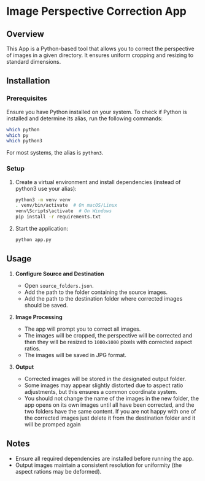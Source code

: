 # Image Perspective Correction App

## Overview
This App is a Python-based tool that allows you to correct the perspective of images in a given directory. It ensures uniform cropping and resizing to standard dimensions.

## Installation
### Prerequisites
Ensure you have Python installed on your system. To check if Python is installed and determine its alias, run the following commands:

```sh
which python
which py
which python3
```

For most systems, the alias is `python3`.

### Setup
1. Create a virtual environment and install dependencies (instead of python3 use your alias):

   ```sh
   python3 -m venv venv
   . venv/bin/activate  # On macOS/Linux
   venv\Scripts\activate  # On Windows
   pip install -r requirements.txt
   ```

2. Start the application:

   ```sh
   python app.py
   ```

## Usage
1. **Configure Source and Destination**
   - Open `source_folders.json`.
   - Add the path to the folder containing the source images.
   - Add the path to the destination folder where corrected images should be saved.

2. **Image Processing**
   - The app will prompt you to correct all images.
   - The images will be cropped, the perspective will be corrected and then they will be resized to `1000x1000` pixels with corrected aspect ratios.
   - The images will be saved in JPG format.

3. **Output**
   - Corrected images will be stored in the designated output folder.
   - Some images may appear slightly distorted due to aspect ratio adjustments, but this ensures a common coordinate system.
   - You should not change the name of the images in the new folder, the app opens on its own images until all have been corrected, and the two folders have the same content. If you are not happy with one of the corrected images just delete it from the destination folder and it will be promped again

## Notes
- Ensure all required dependencies are installed before running the app.
- Output images maintain a consistent resolution for uniformity (the aspect rations may be deformed).
